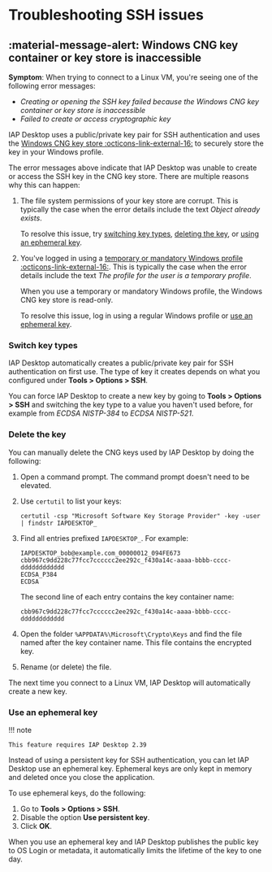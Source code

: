 #  Troubleshooting SSH issues

## :material-message-alert: Windows CNG key container or key store is inaccessible

**Symptom**: When trying to connect to a Linux VM, you're seeing one of the following error messages:

* _Creating or opening the SSH key failed because the Windows CNG key container or key store is inaccessible_
* _Failed to create or access cryptographic key_

IAP Desktop uses a public/private key pair for SSH authentication and uses the
[Windows CNG key store :octicons-link-external-16:](https://learn.microsoft.com/en-us/windows/win32/seccng/key-storage-and-retrieval)
to securely store the key in your Windows profile.

The error messages above indicate that IAP Desktop was unable to create or access the SSH key 
in the CNG key store. There are multiple reasons why this can happen:

1.  The file system permissions of your key store are corrupt. This is typically the case when the error details
    include the text _Object already exists_.
    
    To resolve this issue, try [switching key types](#switch-key-types), [deleting the key](#delete-the-key),
    or [using an ephemeral key](#use-an-ephemeral-key).

1.  You've logged in using a [temporary or mandatory Windows profile :octicons-link-external-16:](https://learn.microsoft.com/en-us/windows/win32/shell/mandatory-user-profiles).
    This is typically the case when the error details include the text 
    _The profile for the user is a temporary profile_.
    
    When you use a temporary or mandatory Windows profile, the Windows CNG key store is read-only.
    
    To resolve this issue, log in using a regular Windows profile or [use an ephemeral key](#use-an-ephemeral-key).

### Switch key types

IAP Desktop automatically creates a public/private key pair for SSH authentication on first use. The
type of key it creates depends on what you configured under **Tools > Options > SSH**. 

You can force IAP Desktop to create a new key by going to **Tools > Options > SSH** and switching
the key type to a value you haven't used before, for example from _ECDSA NISTP-384_ to _ECDSA NISTP-521_.

### Delete the key

You can manually delete the CNG keys used by IAP Desktop by doing the following:

1.  Open a command prompt. The command prompt doesn't need to be elevated.
1.  Use `certutil` to list your keys:

        certutil -csp "Microsoft Software Key Storage Provider" -key -user | findstr IAPDESKTOP_
        
1.  Find all entries prefixed `IAPDESKTOP_`. For example:

        IAPDESKTOP_bob@example.com_00000012_094FE673
        cbb967c9dd228c77fcc7cccccc2ee292c_f430a14c-aaaa-bbbb-cccc-dddddddddddd
        ECDSA_P384
        ECDSA
        
    The second line of each entry contains the key container name:
    
        cbb967c9dd228c77fcc7cccccc2ee292c_f430a14c-aaaa-bbbb-cccc-dddddddddddd
        
1.  Open the folder `%APPDATA%\Microsoft\Crypto\Keys` and find the file
    named after the key container name. This file contains the encrypted key.

1.  Rename (or delete) the file.
     
The next time you connect to a Linux VM, IAP Desktop will automatically create a new key.

### Use an ephemeral key

!!! note

    This feature requires IAP Desktop 2.39

Instead of using a persistent key for SSH authentication, you can let IAP Desktop use an ephemeral key.
Ephemeral keys are only kept in memory and deleted once you close the application.

To use ephemeral keys, do the following:

1.  Go to **Tools > Options > SSH**.
1.  Disable the option **Use persistent key**.
1.  Click **OK**.

When you use an ephemeral key and IAP Desktop publishes the public key to OS Login or metadata, it 
automatically limits the lifetime of the key to one day.